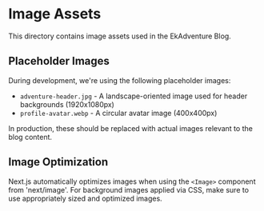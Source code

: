 # Image Assets

This directory contains image assets used in the EkAdventure Blog.

## Placeholder Images

During development, we're using the following placeholder images:

- `adventure-header.jpg` - A landscape-oriented image used for header backgrounds (1920x1080px)
- `profile-avatar.webp` - A circular avatar image (400x400px)

In production, these should be replaced with actual images relevant to the blog content.

## Image Optimization

Next.js automatically optimizes images when using the `<Image>` component from 'next/image'.
For background images applied via CSS, make sure to use appropriately sized and optimized images.
